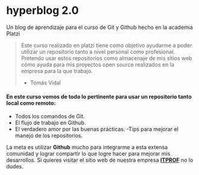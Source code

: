 # hyperblog 2.0
Un blog de aprendizaje para el curso de Git y Github hecho en la academia Platzi
>Este curso realizado en platzi tiene como objetivo ayudarme a poder utilizar un repositorio tanto a nivel personal como profesional. Pretendo usar estos repositorios como almacenaje de mis sitios web cómo ayuda para mis proyectos open source realizados en la empresa para la que trabajo.
> - Tomás Vidal

#### En este curso vemos de todo lo pertinente para usar un repositorio tanto local como remoto:
- Todos los comandos de Git.
- El flujo de trabajo en Github.
- El verdadero amor por las buenas prácticas.
-Tips para mejorar el manejo de los repositorios.

La meta es utilizar **Github** mucho para integrarme a esta extensa comunidad y lograr compartir lo que logre hacer para mejorar mis desarrollos. Si quieres visitar el sitio web de nuestra empresa [**ITPROF**](https://www.itprof.com.co/ "ITPROF") no lo dudes.
